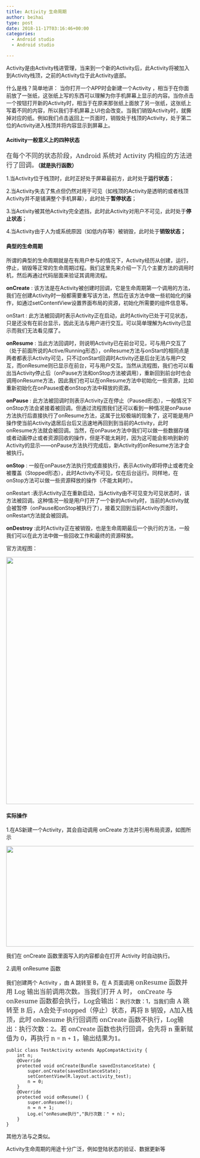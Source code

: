 ```yaml
---
title: Activity 生命周期
author: beihai
type: post
date: 2018-11-17T03:16:46+00:00
categories:
  - Android studio
  - Android studio

---
```

Activity是由Activity栈进管理，当来到一个新的Activity后，此Activity将被加入到Activity栈顶，之前的Activity位于此Activity底部。<!--more-->


  
什么是栈？简单地讲： 当你打开一个APP时会新建一个Activity ，相当于在你面前放了一张纸，这张纸上写的东西可以理解为你手机屏幕上显示的内容。当你点击一个按钮打开新的Activity时，相当于在原来那张纸上面放了另一张纸，这张纸上写着不同的内容，所以我们手机屏幕上UI也会改变。当我们销毁Activity时，就撕掉对应的纸。例如我们点击返回上一页面时，销毁处于栈顶的Activity，处于第二位的Activity进入栈顶并将内容显示到屏幕上。

#### **Acitivity一般意义上的四种状态**

**<span style="display: inline !important; float: none; background-color: #ffffff; color: #333333; cursor: text; font-family: 'Noto Serif',serif; font-size: 17px; font-style: normal; font-variant: normal; font-weight: 400; letter-spacing: normal; orphans: 2; text-align: left; text-decoration: none; text-indent: 0px; text-transform: none; -webkit-text-stroke-width: 0px; white-space: normal; word-spacing: 0px;">在每个不同的状态阶段，Android 系统对 Activity 内相应的方法进行了回调。</span>（就是执行函数）**
  
1.当Activity位于栈顶时，此时正好处于屏幕最前方，此时处于**运行状态**；
  
2.当Activity失去了焦点但仍然对用于可见（如栈顶的Activity是透明的或者栈顶Activity并不是铺满整个手机屏幕），此时处于**暂停状态**；
  
3.当Activity被其他Activity完全遮挡，此时此Activity对用户不可见，此时处于**停止状态**；
  
4.当Activity由于人为或系统原因（如低内存等）被销毁，此时处于**销毁状态；**

#### 典型的生命周期

所谓的典型的生命周期就是在有用户参与的情况下，Activity经历从创建，运行，停止，销毁等正常的生命周期过程。我们这里先来介绍一下几个主要方法的调用时机，然后再通过代码层面来验证其调用流程。
  
**onCreate** : 该方法是在Activity被创建时回调，它是生命周期第一个调用的方法，我们在创建Activity时一般都需要重写该方法，然后在该方法中做一些初始化的操作，如通过setContentView设置界面布局的资源，初始化所需要的组件信息等。
  
onStart : 此方法被回调时表示Activity正在启动，此时Activity已处于可见状态，只是还没有在前台显示，因此无法与用户进行交互。可以简单理解为Activity已显示而我们无法看见摆了。
  
**onResume** : 当此方法回调时，则说明Activity已在前台可见，可与用户交互了（处于前面所说的Active/Running形态），onResume方法与onStart的相同点是两者都表示Activity可见，只不过onStart回调时Activity还是后台无法与用户交互，而onResume则已显示在前台，可与用户交互。当然从流程图，我们也可以看出当Activity停止后（onPause方法和onStop方法被调用），重新回到前台时也会调用onResume方法，因此我们也可以在onResume方法中初始化一些资源，比如重新初始化在onPause或者onStop方法中释放的资源。
  
**onPause** : 此方法被回调时则表示Activity正在停止（Paused形态），一般情况下onStop方法会紧接着被回调。但通过流程图我们还可以看到一种情况是onPause方法执行后直接执行了onResume方法，这属于比较极端的现象了，这可能是用户操作使当前Activity退居后台后又迅速地再回到到当前的Activity，此时onResume方法就会被回调。当然，在onPause方法中我们可以做一些数据存储或者动画停止或者资源回收的操作，但是不能太耗时，因为这可能会影响到新的Activity的显示——onPause方法执行完成后，新Activity的onResume方法才会被执行。
  
**onStop** : 一般在onPause方法执行完成直接执行，表示Activity即将停止或者完全被覆盖（Stopped形态），此时Activity不可见，仅在后台运行。同样地，在onStop方法可以做一些资源释放的操作（不能太耗时）。
  
onRestart :表示Activity正在重新启动，当Activity由不可见变为可见状态时，该方法被回调。这种情况一般是用户打开了一个新的Activity时，当前的Activity就会被暂停（onPause和onStop被执行了），接着又回到当前Activity页面时，onRestart方法就会被回调。
  
**onDestroy** :此时Activity正在被销毁，也是生命周期最后一个执行的方法，一般我们可以在此方法中做一些回收工作和最终的资源释放。
  
官方流程图：
  
<img class="alignnone size-full wp-image-289" src="http://120.78.201.42/wp-content/uploads/2018/11/activity_lifecycle.png" alt="" width="513" height="663" />

#### 实际操作

1.在AS新建一个Activity，其会自动调用 onCreate 方法并引用布局资源，如图所示
  
<img class="alignnone size-full wp-image-290" src="http://120.78.201.42/wp-content/uploads/2018/11/Activity生命周期-2018-11-12-093509.jpg" alt="" width="537" height="270" />
  
我们在 onCreate 函数里面写入的内容都会在打开 Activity 时自动执行。
  
2.调用 onResume 函数
  
我们创建两个 Activity ，由 A 跳转至 B，在 A 页面调用 <span style="display: inline !important; float: none; background-color: #ffffff; color: #333333; cursor: text; font-family: 'Noto Serif',serif; font-size: 17px; font-style: normal; font-variant: normal; font-weight: 400; letter-spacing: normal; orphans: 2; text-align: left; text-decoration: none; text-indent: 0px; text-transform: none; -webkit-text-stroke-width: 0px; white-space: normal; word-spacing: 0px;">onResume 函数并用 Log 输出当前调用次数。当我们打开 A 时， onCreate 与 onResume 函数都会执行，Log会输出：</span>执行次数：1，当我们<span style="display: inline !important; float: none; background-color: #ffffff; color: #333333; cursor: text; font-family: 'Noto Serif',serif; font-size: 17px; font-style: normal; font-variant: normal; font-weight: 400; letter-spacing: normal; orphans: 2; text-align: left; text-decoration: none; text-indent: 0px; text-transform: none; -webkit-text-stroke-width: 0px; white-space: normal; word-spacing: 0px;">由 A 跳转至 B 后，A会处于stopped（停止）状态，再将 B 销毁，A加入栈顶，此时 onResume 执行回调而 onCreate 函数不执行，Log输出：执行次数：2。若 onCreate 函数也执行回调，会先将 n 重新赋值为 0，再执行 n = n + 1，输出结果为1。</span>

<pre class="pure-highlightjs"><code class="java">public class TestActivity extends AppCompatActivity {
    int n;
    @Override
    protected void onCreate(Bundle savedInstanceState) {
        super.onCreate(savedInstanceState);
        setContentView(R.layout.activity_test);
        n = 0;
    }
    @Override
    protected void onResume() {
        super.onResume();
        n = n + 1;
        Log.e("onResume执行","执行次数：" + n);
    }
}</code></pre>

其他方法与之类似。
  
Activity生命周期的用途十分广泛，例如登陆状态的验证、数据更新等